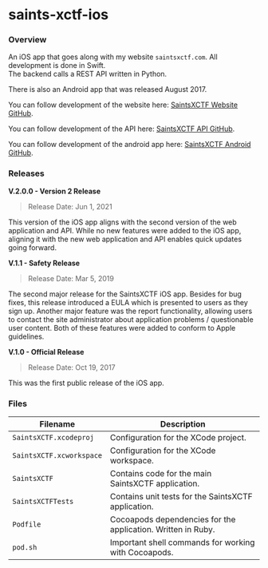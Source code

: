 # saints-xctf-ios

### Overview

An iOS app that goes along with my website `saintsxctf.com`.  All development is done in Swift.  
The backend calls a REST API written in Python.

There is also an Android app that was released August 2017.

You can follow development of the website here: [SaintsXCTF Website GitHub](https://github.com/AJarombek/saints-xctf-web).

You can follow development of the API here: [SaintsXCTF API GitHub](https://github.com/AJarombek/saints-xctf-api).

You can follow development of the android app here: [SaintsXCTF Android GitHub](https://github.com/AJarombek/saints-xctf-android).

### Releases

**V.2.0.0 - Version 2 Release**

> Release Date: Jun 1, 2021

This version of the iOS app aligns with the second version of the web application and API.  While no new features were added to the iOS app, aligning it with 
the new web application and API enables quick updates going forward.

**V.1.1 - Safety Release**

> Release Date: Mar 5, 2019

The second major release for the SaintsXCTF iOS app.  Besides for bug fixes, this release introduced a EULA which is
presented to users as they sign up.  Another major feature was the report functionality, allowing users to contact the
site administrator about application problems / questionable user content.  Both of these features were added to conform
to Apple guidelines.

**V.1.0 - Official Release**

> Release Date: Oct 19, 2017

This was the first public release of the iOS app.

### Files

| Filename                  | Description                                                                                      |
|---------------------------|--------------------------------------------------------------------------------------------------|
| `SaintsXCTF.xcodeproj`    | Configuration for the XCode project.                                                             |
| `SaintsXCTF.xcworkspace`  | Configuration for the XCode workspace.                                                           |
| `SaintsXCTF`              | Contains code for the main SaintsXCTF application.                                               |
| `SaintsXCTFTests`         | Contains unit tests for the SaintsXCTF application.                                              |
| `Podfile`                 | Cocoapods dependencies for the application.  Written in Ruby.                                    |
| `pod.sh`                  | Important shell commands for working with Cocoapods.                                             |
